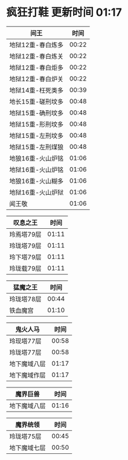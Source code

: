 # 疯狂打鞋 更新时间 01:17

| 间王   | 时间    |
|--------|-------|
| 地狱12重-春白炼多 | 00:22 |
| 地狱12重-春白炼关 | 00:22 |
| 地狱12重-春白炬多 | 00:22 |
| 地狱12重-春白炉关 | 00:22 |
| 地狱14重-枉死类多 | 00:39 |
| 地长15重-磋刑坟多 | 00:48 |
| 地狱15重-确刑坟多 | 00:48 |
| 地狱15重-形刑坟多 | 00:48 |
| 地狱15重-左刑坟多 | 00:48 |
| 地狱15重-左刑煤狼 | 00:48 |
| 地狼16重-火山炉铭 | 01:06 |
| 地狱16重-火山炉铭 | 01:06 |
| 地狼16重-火山糊多 | 01:06 |
| 地狱16重-火山炉狱 | 01:06 |
| 闻王敬 | 01:06 |

| 叹息之王   | 时间    |
|--------|-------|
| 玲焉塔79层 | 01:11 |
| 玲珑塔79层 | 01:11 |
| 玲下塔79层 | 01:11 |
| 玲珑载79层 | 01:11 |

| 猛魔之王   | 时间    |
|--------|-------|
| 玲珑塔78层 | 00:44 |
| 铁血魔宫 | 01:10 |

| 鬼火人马   | 时间    |
|--------|-------|
| 玲现塔77层 | 00:58 |
| 玲珑塔77层 | 00:58 |
| 地下魔域八层 | 01:17 |
| 地下魔域作层 | 01:17 |

| 魔界巨兽   | 时间    |
|--------|-------|
| 地下魔域八层 | 01:16 |

| 魔界统领   | 时间    |
|--------|-------|
| 玲珑塔75层 | 00:45 |
| 地下魔域七层 | 00:50 |